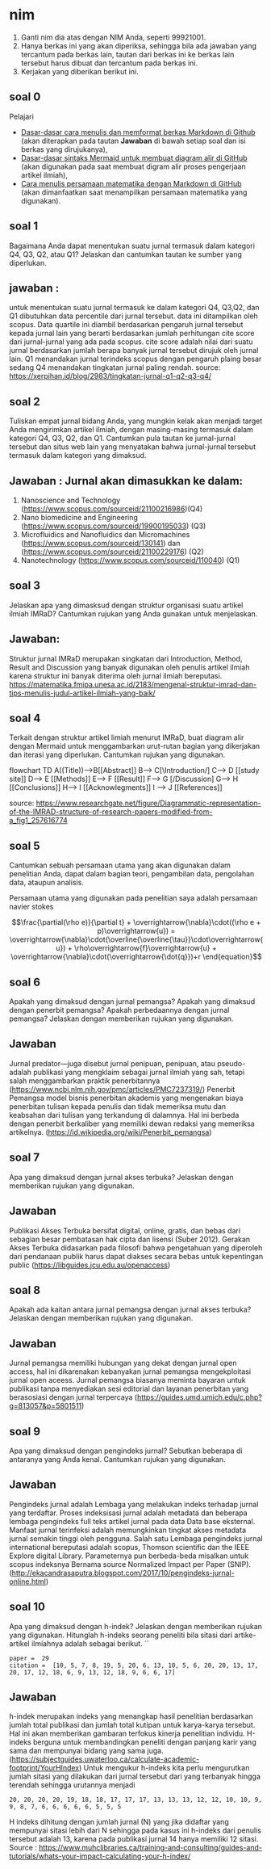 # nim
1. Ganti nim dia atas dengan NIM Anda, seperti 99921001.
2. Hanya berkas ini yang akan diperiksa, sehingga bila ada jawaban yang tercantum pada berkas lain, tautan dari berkas ini ke berkas lain tersebut harus dibuat dan tercantum pada berkas ini.
3. Kerjakan yang diberikan berikut ini.


## soal 0
Pelajari
+ [Dasar-dasar cara menulis dan memformat berkas Markdown di Github](https://docs.github.com/en/get-started/writing-on-github/getting-started-with-writing-and-formatting-on-github/basic-writing-and-formatting-syntax)<br>(akan diterapkan pada tautan **Jawaban** di bawah setiap soal dan isi berkas yang dirujukanya),
+ [Dasar-dasar sintaks Mermaid untuk membuat diagram alir di GitHub](https://mermaid-js.github.io/mermaid/#/flowchart)<br>
(akan digunakan pada saat membuat digram alir proses pengerjaan artikel ilmiah),
+ [Cara menulis persamaan matematika dengan Markdown di GitHub](https://docs.github.com/en/get-started/writing-on-github/working-with-advanced-formatting/writing-mathematical-expressions)<br>
(akan dimanfaatkan saat menampilkan persamaan matematika yang digunakan).


## soal 1
Bagaimana Anda dapat menentukan suatu jurnal termasuk dalam kategori Q4, Q3, Q2, atau Q1? Jelaskan dan cantumkan tautan ke sumber yang diperlukan.

## jawaban : 
untuk menentukan suatu jurnal termasuk ke dalam kategori Q4, Q3,Q2, dan Q1 dibutuhkan data percentile dari jurnal tersebut. data ini ditampilkan oleh scopus. Data quartile ini diambil berdasarkan pengaruh jurnal tersebut kepada jurnal lain yang berarti berdasarkan jumlah perhitungan cite score dari jurnal-jurnal yang ada pada scopus. cite score adalah nilai dari suatu jurnal berdasarkan jumlah berapa banyak jurnal tersebut dirujuk oleh jurnal lain. Q1 menandakan jurnal terindeks scopus dengan pengaruh plaing besar sedang Q4 menandakan tingkatan jurnal paling rendah. source: https://xerpihan.id/blog/2983/tingkatan-jurnal-q1-q2-q3-q4/


## soal 2
Tuliskan empat jurnal bidang Anda, yang mungkin kelak akan menjadi target Anda mengirimkan artikel ilmiah, dengan masing-masing termasuk dalam kategori Q4, Q3, Q2, dan Q1. Cantumkan pula tautan ke jurnal-jurnal tersebut dan situs web lain yang menyatakan bahwa jurnal-jurnal tersebut termasuk dalam kategori yang dimaksud.

## Jawaban : Jurnal akan dimasukkan ke dalam:
1.	Nanoscience and Technology (https://www.scopus.com/sourceid/21100216986)(Q4)
2.	Nano biomedicine and Engineering (https://www.scopus.com/sourceid/19900195033) (Q3)
3.	Microfluidics and Nanofluidics  dan Micromachines (https://www.scopus.com/sourceid/130141) dan (https://www.scopus.com/sourceid/21100229176)  (Q2)
4.	Nanotechnology (https://www.scopus.com/sourceid/110040)  (Q1) 

## soal 3
Jelaskan apa yang dimasksud dengan struktur organisasi suatu artikel ilmiah IMRaD? Cantumkan rujukan yang Anda gunakan untuk menjelaskan.

## Jawaban: 
Struktur jurnal IMRaD merupakan singkatan dari Introduction, Method, Result and Discussion yang banyak digunakan oleh penulis artikel ilmiah karena struktur ini banyak diterima oleh jurnal ilmiah bereputasi. https://matematika.fmipa.unesa.ac.id/2183/mengenal-struktur-imrad-dan-tips-menulis-judul-artikel-ilmiah-yang-baik/


## soal 4
Terkait dengan struktur artikel limiah menurut IMRaD, buat diagram alir dengan Mermaid untuk menggambarkan urut-rutan bagian yang dikerjakan dan iterasi yang diperlukan. Cantumkan rujukan yang digunakan.

flowchart TD
	A((Title))-->B[[Abstract]]
	B--> C[\Introduction/]
	C--> D [[study site]]
	D--> E [[Methods]]
	E--> F [[Result]]
	F--> G [/Discussion\]
	G--> H [[Conclusions]]
	H--> I [[Acknowlegments]]
	I --> J [[References]]

source: https://www.researchgate.net/figure/Diagrammatic-representation-of-the-IMRAD-structure-of-research-papers-modified-from-a_fig1_257616774

## soal 5
Cantumkan sebuah persamaan utama yang akan digunakan dalam penelitian Anda, dapat dalam bagian teori, pengambilan data, pengolahan data, ataupun analisis.

Persamaan utama yang digunakan pada penelitian saya adalah persamaan navier stokes
```math
\frac{\partial(\rho e)}{\partial t} + \overrightarrow{\nabla}\cdot((\rho e + p)\overrightarrow{u}) = \overrightarrow{\nabla}\cdot(\overline{\overline{\tau}}\cdot\overrightarrow{u}) + \rho\overrightarrow{f}\overrightarrow{u} + \overrightarrow{\nabla}\cdot(\overrightarrow{\dot{q}})+r \end{equation}
```


## soal 6
Apakah yang dimaksud dengan jurnal pemangsa? Apakah yang dimaksud dengan penerbit pemangsa? Apakah perbedaannya dengan jurnal pemangsa? Jelaskan dengan memberikan rujukan yang digunakan.

## Jawaban
Jurnal predator—juga disebut jurnal penipuan, penipuan, atau pseudo-adalah publikasi yang mengklaim sebagai jurnal ilmiah yang sah, tetapi salah menggambarkan praktik penerbitannya (https://www.ncbi.nlm.nih.gov/pmc/articles/PMC7237319/)
Penerbit Pemangsa model bisnis penerbitan akademis yang mengenakan biaya penerbitan tulisan kepada penulis dan tidak memeriksa mutu dan keabsahan dari tulisan yang terkandung di dalamnya. Hal ini berbeda dengan penerbit berkaliber yang memiliki dewan redaksi yang memeriksa artikelnya. (https://id.wikipedia.org/wiki/Penerbit_pemangsa)


## soal 7
Apa yang dimaksud dengan jurnal akses terbuka? Jelaskan dengan memberikan rujukan yang digunakan.

## Jawaban
Publikasi Akses Terbuka bersifat digital, online, gratis, dan bebas dari sebagian besar pembatasan hak cipta dan lisensi (Suber 2012). Gerakan Akses Terbuka didasarkan pada filosofi bahwa pengetahuan yang diperoleh dari pendanaan publik harus dapat diakses secara bebas untuk kepentingan public (https://libguides.jcu.edu.au/openaccess)



## soal 8
Apakah ada kaitan antara jurnal pemangsa dengan jurnal akses terbuka? Jelaskan dengan memberikan rujukan yang digunakan.

## Jawaban
Jurnal pemangsa memiliki hubungan yang dekat dengan jurnal open access, hal ini dikarenakan kebanyakan jurnal pemangsa mengekploitasi jurnal open aceess. Jurnal pemangsa biasanya meminta bayaran untuk publikasi tanpa menyediakan sesi editorial dan layanan penerbitan yang berasosiasi dengan jurnal terpercaya (https://guides.umd.umich.edu/c.php?g=813057&p=5801511)


## soal 9
Apa yang dimaksud dengan pengindeks jurnal? Sebutkan beberapa di antaranya yang Anda kenal. Cantumkan rujukan yang digunakan.

## Jawaban
Pengindeks jurnal adalah Lembaga yang melakukan indeks terhadap jurnal yang terdaftar. Proses indeksisasi jurnal adalah metadata dan beberapa lembaga pengindeks full teks artikel jurnal pada data Data base eksternal. Manfaat jurnal terinfeksi adalah memungkinkan tingkat akses metadata jurnal semakin tinggi oleh pengguna. Salah satu Lembaga pengindeks jurnal international bereputasi adalah scopus, Thomson scientific dan the IEEE Explore digital Library. Parameternya pun berbeda-beda misalkan untuk scopus indeksnya Bernama source Normalized Impact per Paper (SNIP). (http://ekacandrasaputra.blogspot.com/2017/10/pengindeks-jurnal-online.html)


## soal 10
Apa yang dimaksud dengan h-indek? Jelaskan dengan memberikan rujukan yang digunakan. Hitunglah h-indeks seorang peneliti bila sitasi dari artike-artikel ilmiahnya adalah sebagai berikut.
``
```
paper =  29
citation =  [10, 5, 7, 8, 19, 5, 20, 6, 13, 10, 5, 6, 20, 20, 13, 17, 20, 17, 12, 18, 6, 9, 13, 12, 18, 9, 6, 6, 17]
```

## Jawaban
h-indek merupakan indeks yang menangkap hasil penelitian berdasarkan jumlah total publikasi dan jumlah total kutipan untuk karya-karya tersebut. Hal ini akan memberikan gambaran terfokus kinerja penelitian individu. H-indeks berguna untuk membandingkan peneliti dengan panjang karir yang sama dan mempunyai bidang yang sama juga. (https://subjectguides.uwaterloo.ca/calculate-academic-footprint/YourHIndex)
Untuk mengukur h-indeks kita perlu mengurutkan jumlah sitasi yang dilakukan dari jurnal tersebut dari yang terbanyak hingga terendah sehingga urutannya menjadi 
```
20, 20, 20, 20, 19, 18, 18, 17, 17, 17, 13, 13, 13, 12, 12, 10, 10, 9, 9, 8, 7, 6, 6, 6, 6, 6, 5, 5, 5
```
H indeks dihitung dengan jumlah jurnal (N) yang jika didaftar yang mempunyai sitasi lebih dari N sehingga pada kasus ini h-indeks dari penulis tersebut adalah 13, karena pada publikasi jurnal 14 hanya memiliki 12 sitasi. 
Source : https://www.muhclibraries.ca/training-and-consulting/guides-and-tutorials/whats-your-impact-calculating-your-h-index/
